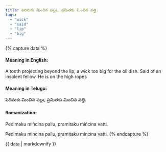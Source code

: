 ```yaml
---
title: పెదిమకు మించిన పల్లు, ప్రమితకు మించిన వత్తి.
tags:
  - "wick"
  - "said"
  - "lip"
  - "big"
---
```


{% capture data %}
#### Meaning in English:
A tooth projecting beyond the lip, a wick too big for the oil dish.
Said of an insolent fellow.
He is on the high ropes

#### Meaning in Telugu:
పెదిమకు మించిన పల్లు, ప్రమితకు మించిన వత్తి.

#### Romanization:
Pedimaku min̄cina pallu, pramitaku min̄cina vatti.

Pedimaku mincina pallu, pramitaku mincina vatti.
{% endcapture %}

{{ data | markdownify }}

